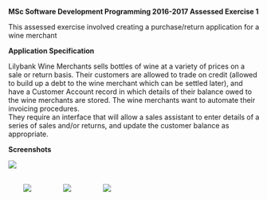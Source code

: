 **MSc Software Development Programming 2016-2017 Assessed Exercise 1**

This assessed exercise involved creating a purchase/return application for a wine merchant

**Application Specification**

Lilybank Wine Merchants sells bottles of wine at a variety of prices on a sale or return basis.  Their customers are allowed to trade 
on credit (allowed to build up a debt to the wine merchant which can be settled later), and have a Customer Account record in which 
details of their balance owed to the wine merchants are stored.  The wine merchants want to automate their invoicing procedures.  
They require an interface that will allow a sales assistant to enter details of a series of sales and/or returns, and update the
customer balance as appropriate.

**Screenshots**
<p align="center">

<img src="https://user-images.githubusercontent.com/31744964/51498478-8f7f7f00-1dbe-11e9-8796-f7d15cdb8eb8.JPG"><br/><br/>

<img src="https://user-images.githubusercontent.com/31744964/51498623-16345c00-1dbf-11e9-9303-19fc9af27d8d.JPG" hspace="30">

<img src="https://user-images.githubusercontent.com/31744964/51498480-91494280-1dbe-11e9-8f54-21a82d636851.JPG" hspace="30">

<img src="https://user-images.githubusercontent.com/31744964/51498482-927a6f80-1dbe-11e9-8e73-15212742751a.JPG" hspace="30">
</p>
